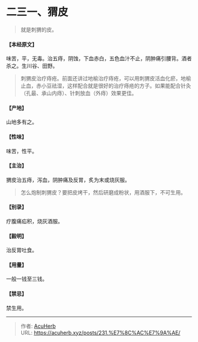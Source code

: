# 二三一、猬皮


> 就是刺猬的皮。

#### 【本经原文】
味苦，平，无毒。治五痔，阴蚀，下血赤白，五色血汁不止，阴肿痛引腰背。酒者杀之。生川谷、田野。

> 刺猬皮治疗痔疮。前面还讲过地榆治疗痔疮，可以用刺猬皮活血化瘀，地榆止血，赤小豆祛湿，这样配合就是很好的治疗痔疮的方子。如果能配合针灸（孔最、承山内痔）、针刺放血（外痔）效果更佳。

#### 【产地】
山地多有之。
#### 【性味】
味苦，性平。
#### 【主治】
猬皮治五痔，泻血，阴肿痛及反胃，炙为末或烧灰服。

> 怎么炮制刺猬皮？要把皮烤干，然后研磨成粉状，用酒服下，不可生用。

#### 【别录】
疗腹痛疝积，烧灰酒服。
#### 【毅明】
治反胃吐食。
#### 【用量】
一般一钱至三钱。
#### 【禁忌】
禁生用。

---

> 作者: [AcuHerb](https://acuherb.xyz)  
> URL: https://acuherb.xyz/posts/231.%E7%8C%AC%E7%9A%AE/  

